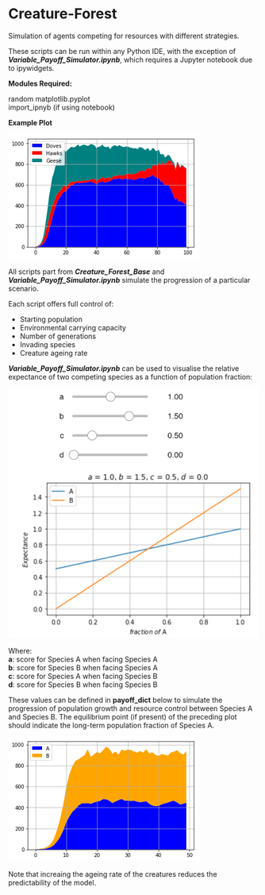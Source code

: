 # Creature-Forest
Simulation of agents competing for resources with different strategies.


These scripts can be run within any Python IDE, with the exception of ***Variable_Payoff_Simulator.ipynb***, which requires a Jupyter notebook due to ipywidgets.

**Modules Required:**

random
matplotlib.pyplot  
import_ipnyb (if using notebook)  

**Example Plot**

![Image1](https://github.com/AryamanReddi99/Creature-Forest/blob/master/Images/doves_hawks_geese.png)

All scripts part from ***Creature_Forest_Base*** and ***Variable_Payoff_Simulator.ipynb*** simulate the progression of a particular scenario. 

Each script offers full control of:  
* Starting population
* Environmental carrying capacity
* Number of generations
* Invading species
* Creature ageing rate

***Variable_Payoff_Simulator.ipynb*** can be used to visualise the relative expectance of two competing species as a function of population fraction:

![Image1](https://github.com/AryamanReddi99/Creature-Forest/blob/master/Images/Annotation%202019-09-25%20181249.png)

Where:  
**a**: score for Species A when facing Species A  
**b**: score for Species B when facing Species A  
**c**: score for Species A when facing Species B  
**d**: score for Species B when facing Species B  

These values can be defined in **payoff_dict** below to simulate the progression of population growth and resource control between Species A and Species B. The equilibrium point (if present) of the preceding plot should indicate the long-term population fraction of Species A.

![Image1](https://github.com/AryamanReddi99/Creature-Forest/blob/master/Images/variable_plot.png?raw=true)

Note that increaing the ageing rate of the creatures reduces the predictability of the model.


